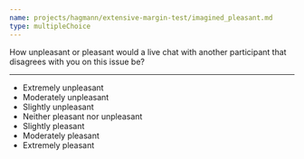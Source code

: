 ```yaml
---
name: projects/hagmann/extensive-margin-test/imagined_pleasant.md
type: multipleChoice
---
```


How unpleasant or pleasant would a live chat with another participant that disagrees with you on this issue be?

---

- Extremely unpleasant
- Moderately unpleasant
- Slightly unpleasant
- Neither pleasant nor unpleasant
- Slightly pleasant
- Moderately pleasant
- Extremely pleasant 